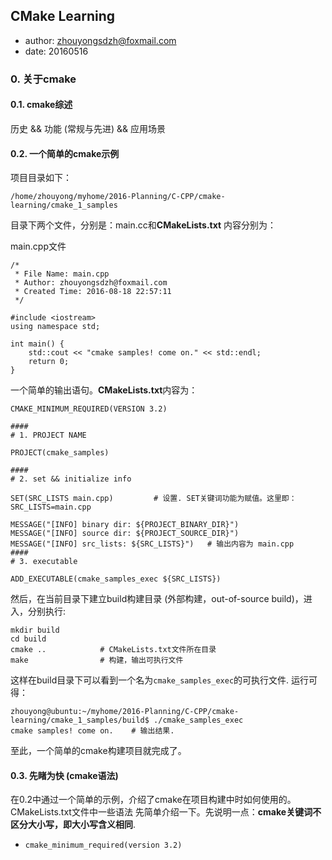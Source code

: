 ## CMake Learning

+ author: zhouyongsdzh@foxmail.com
+ date: 20160516

### 0. 关于cmake

#### 0.1. cmake综述

历史 && 功能 (常规与先进) && 应用场景

#### 0.2. 一个简单的cmake示例

项目目录如下：

```
/home/zhouyong/myhome/2016-Planning/C-CPP/cmake-learning/cmake_1_samples
```

目录下两个文件，分别是：main.cc和**CMakeLists.txt** 内容分别为：

main.cpp文件

```
/* * File Name: main.cpp * Author: zhouyongsdzh@foxmail.com * Created Time: 2016-08-18 22:57:11 */ #include <iostream>using namespace std;int main() {	std::cout << "cmake samples! come on." << std::endl;	return 0;}
```

一个简单的输出语句。**CMakeLists.txt**内容为：

```
CMAKE_MINIMUM_REQUIRED(VERSION 3.2)##### 1. PROJECT NAMEPROJECT(cmake_samples)##### 2. set && initialize infoSET(SRC_LISTS main.cpp) 		# 设置. SET关键词功能为赋值。这里即：SRC_LISTS=main.cppMESSAGE("[INFO] binary dir: ${PROJECT_BINARY_DIR}")MESSAGE("[INFO] source dir: ${PROJECT_SOURCE_DIR}")MESSAGE("[INFO] src_lists: ${SRC_LISTS}")   # 输出内容为 main.cpp##### 3. executableADD_EXECUTABLE(cmake_samples_exec ${SRC_LISTS})
```

然后，在当前目录下建立build构建目录 (外部构建，out-of-source build)，进入，分别执行:

```
mkdir build
cd build
cmake ..			# CMakeLists.txt文件所在目录
make 				# 构建，输出可执行文件
```

这样在build目录下可以看到一个名为```cmake_samples_exec```的可执行文件. 运行可得：

```
zhouyong@ubuntu:~/myhome/2016-Planning/C-CPP/cmake-learning/cmake_1_samples/build$ ./cmake_samples_exec cmake samples! come on.    # 输出结果.
```

至此，一个简单的cmake构建项目就完成了。

#### 0.3. 先睹为快 (cmake语法)

在0.2中通过一个简单的示例，介绍了cmake在项目构建中时如何使用的。CMakeLists.txt文件中一些语法 先简单介绍一下。先说明一点：**cmake关键词不区分大小写，即大小写含义相同**.

+ ```cmake_minimum_required(version 3.2)```

### 
